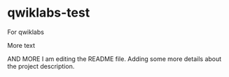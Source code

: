 # qwiklabs-test
For qwiklabs


More text


AND MORE
I am editing the README file. Adding some more details about the project description.
